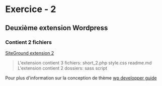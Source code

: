 # Exercice - 2

## Deuxième extension Wordpress
### Contient 2 fichiers

[SiteGround extension 2](https://developer.wordpress.org/)

> L'extension contient 3 fichiers:
short_2.php
style.css
readme.md
> L'extension contient 2 dossiers:
sass
script

Pour plus d'information sur la conception de thème
[wp developper guide](https://developer.wordpress.org/)